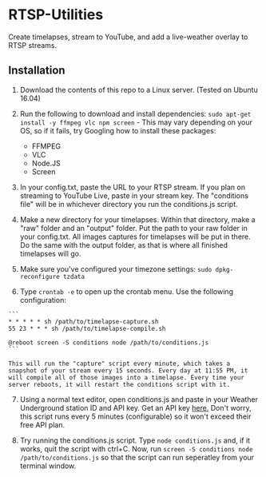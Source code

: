 # RTSP-Utilities
Create timelapses, stream to YouTube, and add a live-weather overlay to RTSP streams.

## Installation
  1. Download the contents of this repo to a Linux server. (Tested on Ubuntu 16.04)
  
  2. Run the following to download and install dependencies: `sudo apt-get install -y ffmpeg vlc npm screen`
    - This may vary depending on your OS, so if it fails, try Googling how to install these packages:
      - FFMPEG
      - VLC
      - Node.JS
      - Screen
  3. In your config.txt, paste the URL to your RTSP stream. If you plan on streaming to YouTube Live, paste in your stream key. The "conditions file" will be in whichever directory you run the conditions.js script.
  
  4. Make a new directory for your timelapses. Within that directory, make a "raw" folder and an "output" folder. Put the path to your raw folder in your config.txt. All images captures for timelapses will be put in there. Do the same with the output folder, as that is where all finished timelapses will go.
  
  5. Make sure you've configured your timezone settings: `sudo dpkg-reconfigure tzdata`
  
  6. Type `crontab -e` to open up the crontab menu. Use the following configuration:
  
    ```
    * * * * * sh /path/to/timelapse-capture.sh
    55 23 * * * sh /path/to/timelapse-compile.sh

    @reboot screen -S conditions node /path/to/conditions.js
    ```
    
    This will run the "capture" script every minute, which takes a snapshot of your stream every 15 seconds. Every day at 11:55 PM, it will compile all of those images into a timelapse. Every time your server reboots, it will restart the conditions script with it.
    
   7. Using a normal text editor, open conditions.js and paste in your Weather Underground station ID and API key. Get an API key [here.](https://www.wunderground.com/weather/api/) Don't worry, this script runs every 5 minutes (configurable) so it won't exceed their free API plan.
   
   8. Try running the conditions.js script. Type `node conditions.js` and, if it works, quit the script with ctrl+C. Now, run `screen -S conditions node /path/to/conditions.js` so that the script can run seperatley from your terminal window.
